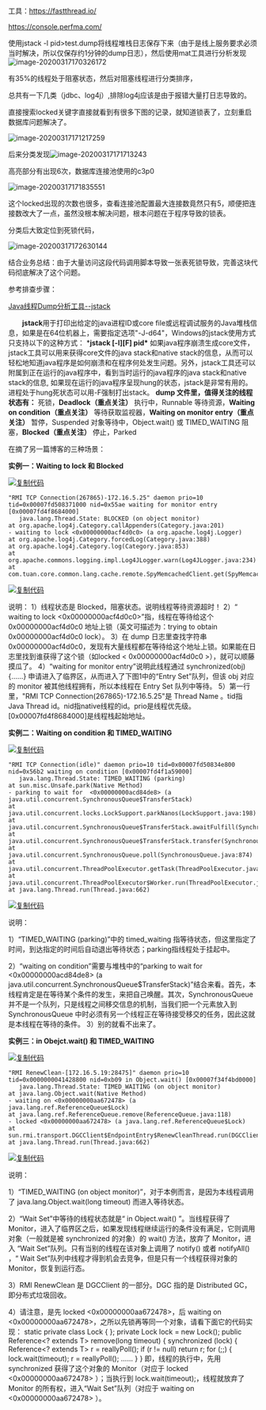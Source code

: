 

工具：https://fastthread.io/

https://console.perfma.com/ 

使用jstack -l pid>test.dump将线程堆栈日志保存下来（由于是线上服务要求必须当时解决，所以仅保存约1分钟的dump日志），然后使用mat工具进行分析发现![image-20200317170326172](C:\Users\Administrator\git\mybook\imgs\image-20200317170326172.png)

有35%的线程处于阻塞状态，然后对阻塞线程进行分类排序，

总共有一下几类（jdbc、log4j）,排除log4j应该是由于报错大量打日志导致的。

直接搜索locked关键字直接就看到有很多下图的记录，就知道锁表了，立刻重启数据库问题解决了。

![image-20200317171217259](C:\Users\Administrator\git\mybook\imgs\image-20200317171217259.png)

后来分类发现![image-20200317171713243](C:\Users\Administrator\git\mybook\imgs\image-20200317171713243.png)

高亮部分有出现6次，数据库连接池使用的c3p0

![image-20200317171835551](C:\Users\Administrator\git\mybook\imgs\image-20200317171835551.png)

这个locked出现的次数也很多，查看连接池配置最大连接数竟然只有5，顺便把连接数改大了一点，虽然没根本解决问题，根本问题在于程序导致的锁表。

分类后大致定位到死锁代码，

![image-20200317172630144](C:\Users\Administrator\git\mybook\imgs\image-20200317172630144.png)

结合业务总结：由于大量访问这段代码调用脚本导致一张表死锁导致，完善这块代码彻底解决了这个问题。

参考排查步骤：

[Java线程Dump分析工具--jstack](https://www.cnblogs.com/nexiyi/p/java_thread_jstack.html)

　　**jstack**用于打印出给定的java进程ID或core file或远程调试服务的Java堆栈信息，如果是在64位机器上，需要指定选项"-J-d64"，Windows的jstack使用方式只支持以下的这种方式：
   ***jstack [-l][F] pid\***
   如果java程序崩溃生成core文件，jstack工具可以用来获得core文件的java stack和native stack的信息，从而可以轻松地知道java程序是如何崩溃和在程序何处发生问题。另外，jstack工具还可以附属到正在运行的java程序中，看到当时运行的java程序的java stack和native stack的信息, 如果现在运行的java程序呈现hung的状态，jstack是非常有用的。进程处于hung死状态可以用-F强制打出stack。
   **dump 文件里，值得关注的线程状态有：**
   死锁，**Deadlock（重点关注）**
   执行中，Runnable 
   等待资源，**Waiting on condition（重点关注）**
   等待获取监视器，**Waiting on monitor entry（重点关注）**
   暂停，Suspended
   对象等待中，Object.wait() 或 TIMED_WAITING
   阻塞，**Blocked（重点关注）** 
   停止，Parked

在摘了另一篇博客的三种场景：

**实例一：Waiting to lock 和 Blocked**

[![复制代码](https://common.cnblogs.com/images/copycode.gif)](javascript:void(0);)

```
"RMI TCP Connection(267865)-172.16.5.25" daemon prio=10 tid=0x00007fd508371000 nid=0x55ae waiting for monitor entry [0x00007fd4f8684000]
   java.lang.Thread.State: BLOCKED (on object monitor)
at org.apache.log4j.Category.callAppenders(Category.java:201)
- waiting to lock <0x00000000acf4d0c0> (a org.apache.log4j.Logger)
at org.apache.log4j.Category.forcedLog(Category.java:388)
at org.apache.log4j.Category.log(Category.java:853)
at org.apache.commons.logging.impl.Log4JLogger.warn(Log4JLogger.java:234)
at com.tuan.core.common.lang.cache.remote.SpyMemcachedClient.get(SpyMemcachedClient.java:110)
```

[![复制代码](https://common.cnblogs.com/images/copycode.gif)](javascript:void(0);)

说明：
1）线程状态是 Blocked，阻塞状态。说明线程等待资源超时！
2）“ waiting to lock <0x00000000acf4d0c0>”指，线程在等待给这个 0x00000000acf4d0c0 地址上锁（英文可描述为：trying to obtain 0x00000000acf4d0c0 lock）。
3）在 dump 日志里查找字符串 0x00000000acf4d0c0，发现有大量线程都在等待给这个地址上锁。如果能在日志里找到谁获得了这个锁（如locked < 0x00000000acf4d0c0 >），就可以顺藤摸瓜了。
4）“waiting for monitor entry”说明此线程通过 synchronized(obj) {……} 申请进入了临界区，从而进入了下图1中的“Entry Set”队列，但该 obj 对应的 monitor 被其他线程拥有，所以本线程在 Entry Set 队列中等待。
5）第一行里，"RMI TCP Connection(267865)-172.16.5.25"是 Thread Name 。tid指Java Thread id。nid指native线程的id。prio是线程优先级。[0x00007fd4f8684000]是线程栈起始地址。

**实例二：Waiting on condition 和 TIMED_WAITING**

[![复制代码](https://common.cnblogs.com/images/copycode.gif)](javascript:void(0);)

```
"RMI TCP Connection(idle)" daemon prio=10 tid=0x00007fd50834e800 nid=0x56b2 waiting on condition [0x00007fd4f1a59000]
   java.lang.Thread.State: TIMED_WAITING (parking)
at sun.misc.Unsafe.park(Native Method)
- parking to wait for  <0x00000000acd84de8> (a java.util.concurrent.SynchronousQueue$TransferStack)
at java.util.concurrent.locks.LockSupport.parkNanos(LockSupport.java:198)
at java.util.concurrent.SynchronousQueue$TransferStack.awaitFulfill(SynchronousQueue.java:424)
at java.util.concurrent.SynchronousQueue$TransferStack.transfer(SynchronousQueue.java:323)
at java.util.concurrent.SynchronousQueue.poll(SynchronousQueue.java:874)
at java.util.concurrent.ThreadPoolExecutor.getTask(ThreadPoolExecutor.java:945)
at java.util.concurrent.ThreadPoolExecutor$Worker.run(ThreadPoolExecutor.java:907)
at java.lang.Thread.run(Thread.java:662)
```

[![复制代码](https://common.cnblogs.com/images/copycode.gif)](javascript:void(0);)

 

说明：

1）“TIMED_WAITING (parking)”中的 timed_waiting 指等待状态，但这里指定了时间，到达指定的时间后自动退出等待状态；parking指线程处于挂起中。

2）“waiting on condition”需要与堆栈中的“parking to wait for <0x00000000acd84de8> (a java.util.concurrent.SynchronousQueue$TransferStack)”结合来看。首先，本线程肯定是在等待某个条件的发生，来把自己唤醒。其次，SynchronousQueue 并不是一个队列，只是线程之间移交信息的机制，当我们把一个元素放入到 SynchronousQueue 中时必须有另一个线程正在等待接受移交的任务，因此这就是本线程在等待的条件。
3）别的就看不出来了。

**实例三：in Obejct.wait() 和 TIMED_WAITING**

[![复制代码](https://common.cnblogs.com/images/copycode.gif)](javascript:void(0);)

```
"RMI RenewClean-[172.16.5.19:28475]" daemon prio=10 tid=0x0000000041428800 nid=0xb09 in Object.wait() [0x00007f34f4bd0000]
   java.lang.Thread.State: TIMED_WAITING (on object monitor)
at java.lang.Object.wait(Native Method)
- waiting on <0x00000000aa672478> (a java.lang.ref.ReferenceQueue$Lock)
at java.lang.ref.ReferenceQueue.remove(ReferenceQueue.java:118)
- locked <0x00000000aa672478> (a java.lang.ref.ReferenceQueue$Lock)
at sun.rmi.transport.DGCClient$EndpointEntry$RenewCleanThread.run(DGCClient.java:516)
at java.lang.Thread.run(Thread.java:662)
```

[![复制代码](https://common.cnblogs.com/images/copycode.gif)](javascript:void(0);)

说明：

1）“TIMED_WAITING (on object monitor)”，对于本例而言，是因为本线程调用了 java.lang.Object.wait(long timeout) 而进入等待状态。

2）“Wait Set”中等待的线程状态就是“ in Object.wait() ”。当线程获得了 Monitor，进入了临界区之后，如果发现线程继续运行的条件没有满足，它则调用对象（一般就是被 synchronized 的对象）的 wait() 方法，放弃了 Monitor，进入 “Wait Set”队列。只有当别的线程在该对象上调用了 notify() 或者 notifyAll() ，“ Wait Set”队列中线程才得到机会去竞争，但是只有一个线程获得对象的 Monitor，恢复到运行态。

3）RMI RenewClean 是 DGCClient 的一部分。DGC 指的是 Distributed GC，即分布式垃圾回收。

4）请注意，是先 locked <0x00000000aa672478>，后 waiting on <0x00000000aa672478>，之所以先锁再等同一个对象，请看下面它的代码实现：
static private class Lock { };
private Lock lock = new Lock();
public Reference<? extends T> remove(long timeout)
{
  synchronized (lock) {
    Reference<? extends T> r = reallyPoll();
    if (r != null) return r;
    for (;;) {
      lock.wait(timeout);
      r = reallyPoll();
      ……
    }
}
即，线程的执行中，先用 synchronized 获得了这个对象的 Monitor（对应于 locked <0x00000000aa672478> ）；当执行到 lock.wait(timeout);，线程就放弃了 Monitor 的所有权，进入“Wait Set”队列（对应于 waiting on <0x00000000aa672478> ）。